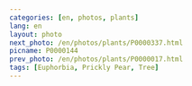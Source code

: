 ```yaml
---
categories: [en, photos, plants]
lang: en
layout: photo
next_photo: /en/photos/plants/P0000337.html
picname: P0000144
prev_photo: /en/photos/plants/P0000017.html
tags: [Euphorbia, Prickly Pear, Tree]
---
```

